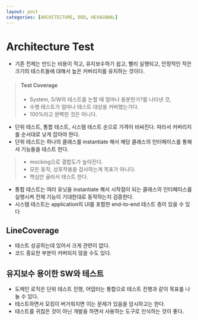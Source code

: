 ```yaml
---
layout: post
categories: [ARCHITECTURE, DDD, HEXAGONAL]
---
```


# Architecture Test
- 기존 전제는 만드는 비용이 적고, 유지보수하기 쉽고, 빨리 실행되고, 안정적인 작은 크기의 테스트들에 대해서 높은 커버리지를 유지하는 것이다.
> #### Test Coverage
> - System, S/W의 테스트를 논할 때 얼마나 충분한가?를 나타낸 것, 
> - 수행 테스트가 얼마나 테스트 대상을 커버했는가다.
> - 100%라고 완벽한 것은 아니다.
>
- 단위 테스트, 통합 테스트, 시스템 테스트 순으로 가격이 비싸진다. 따라서 커버리지를 순서대로 낮게 잡아야 한다.
- 단위 테스트는 하나의 클래스를 instantiate 해서 해당 클래스의 인터페이스를 통해서 기능들을 테스트 한다.
> - mocking으로 결합도가 높아진다.
> - 모든 동작, 상호작용을 검사하는게 목표가 아니다.
> - 핵심만 골라서 테스트 한다.
- 통합 테스트는 여러 유닛을 instantiate 해서 시작점이 되는 클래스의 인터페이스를 실행시켜 전체 기능이 기대한대로 동작하는지 검증한다.
- 시스템 테스트는 application의  UI를 포함한 end-to-end 테스트 층이 있을 수 있다


## LineCoverage
- 테스트 성공하는데 있어서 크게 관련이 없다.
- 코드 중요한 부분이 커버되지 않을 수도 있다. 

## 유지보수 용이한 SW와 테스트
- 도메인 로직은 단위 테스트 진행,  어댑터는 통합으로 테스트 진행과 같이 목표를 나눌 수 있다.
- 테스트하면서 모킹이 버거워지면 이는 문제가 있음을 암시하고는 한다.
- 테스트를 귀찮은 것이 아닌 개발을 하면서 사용하는 도구로 인식하는 것이 좋다.



